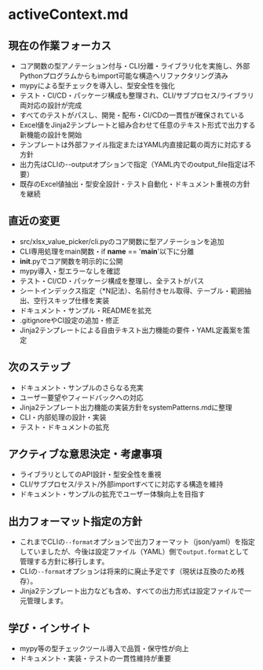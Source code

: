 # activeContext.md

## 現在の作業フォーカス
- コア関数の型アノテーション付与・CLI分離・ライブラリ化を実施し、外部Pythonプログラムからもimport可能な構造へリファクタリング済み
- mypyによる型チェックを導入し、型安全性を強化
- テスト・CI/CD・パッケージ構成も整理され、CLI/サブプロセス/ライブラリ両対応の設計が完成
- すべてのテストがパスし、開発・配布・CI/CDの一貫性が確保されている
- Excel値をJinja2テンプレートと組み合わせて任意のテキスト形式で出力する新機能の設計を開始
- テンプレートは外部ファイル指定またはYAML内直接記載の両方に対応する方針
- 出力先はCLIの--outputオプションで指定（YAML内でのoutput_file指定は不要）
- 既存のExcel値抽出・型安全設計・テスト自動化・ドキュメント重視の方針を継続

## 直近の変更
- src/xlsx_value_picker/cli.pyのコア関数に型アノテーションを追加
- CLI専用処理をmain関数・if __name__ == '__main__'以下に分離
- __init__.pyでコア関数を明示的に公開
- mypy導入・型エラーなしを確認
- テスト・CI/CD・パッケージ構成を整理し、全テストがパス
- シートインデックス指定（*N記法）、名前付きセル取得、テーブル・範囲抽出、空行スキップ仕様を実装
- ドキュメント・サンプル・READMEを拡充
- .gitignoreやCI設定の追加・修正
- Jinja2テンプレートによる自由テキスト出力機能の要件・YAML定義案を策定

## 次のステップ
- ドキュメント・サンプルのさらなる充実
- ユーザー要望やフィードバックへの対応
- Jinja2テンプレート出力機能の実装方針をsystemPatterns.mdに整理
- CLI・内部処理の設計・実装
- テスト・ドキュメントの拡充

## アクティブな意思決定・考慮事項
- ライブラリとしてのAPI設計・型安全性を重視
- CLI/サブプロセス/テスト/外部importすべてに対応する構造を維持
- ドキュメント・サンプルの拡充でユーザー体験向上を目指す

## 出力フォーマット指定の方針
- これまでCLIの`--format`オプションで出力フォーマット（json/yaml）を指定していましたが、今後は設定ファイル（YAML）側で`output.format`として管理する方針に移行します。
- CLIの`--format`オプションは将来的に廃止予定です（現状は互換のため残存）。
- Jinja2テンプレート出力なども含め、すべての出力形式は設定ファイルで一元管理します。

## 学び・インサイト
- mypy等の型チェックツール導入で品質・保守性が向上
- ドキュメント・実装・テストの一貫性維持が重要
